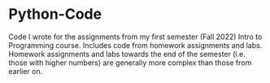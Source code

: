 # Python-Code
Code I wrote for the assignments from my first semester (Fall 2022) Intro to Programming course.
Includes code from homework assignments and labs.
Homework assignments and labs towards the end of the semester (i.e. those with higher numbers) are generally more complex than those from earlier on.
